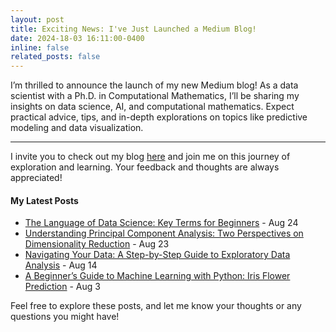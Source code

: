 ```yaml
---
layout: post
title: Exciting News: I've Just Launched a Medium Blog!
date: 2024-18-03 16:11:00-0400
inline: false
related_posts: false
---
```


I’m thrilled to announce the launch of my new Medium blog! As a data scientist with a Ph.D. in Computational Mathematics, I’ll be sharing my insights on data science, AI, and computational mathematics. Expect practical advice, tips, and in-depth explorations on topics like predictive modeling and data visualization.

---

I invite you to check out my blog [here](https://medium.com/@kachiann) and join me on this journey of exploration and learning. Your feedback and thoughts are always appreciated!

#### My Latest Posts
<ul> 
    <li><a href="https://medium.com/@kachiann/the-language-of-data-science-key-terms-for-beginners-78a6c4672330">The Language of Data Science: Key Terms for Beginners</a> - Aug 24</li> 
    <li><a href="https://medium.com/@kachiann/understanding-principal-component-analysis-two-perspectives-on-dimensionality-reduction-6dbc9335787b">Understanding Principal Component Analysis: Two Perspectives on Dimensionality Reduction</a> - Aug 23</li> 
    <li><a href="https://medium.com/@kachiann/navigating-your-data-a-step-by-step-guide-to-exploratory-data-analysis-8d2c4b9f15ba">Navigating Your Data: A Step-by-Step Guide to Exploratory Data Analysis</a> - Aug 14</li> 
    <li><a href="https://medium.com/@kachiann/a-beginners-guide-to-machine-learning-with-python-iris-flower-prediction-61814e095268">A Beginner’s Guide to Machine Learning with Python: Iris Flower Prediction</a> - Aug 3</li> </ul>

Feel free to explore these posts, and let me know your thoughts or any questions you might have!
